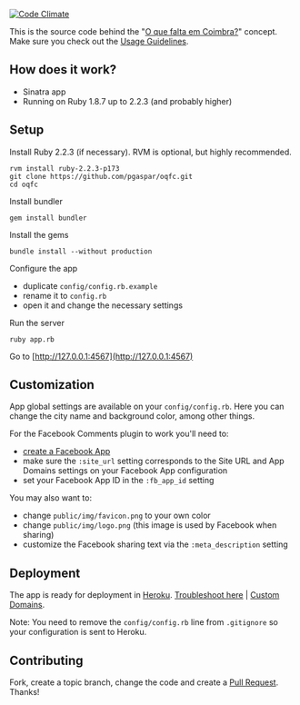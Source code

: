 [![Code Climate](https://codeclimate.com/github/pgaspar/oqfc/badges/gpa.svg)](https://codeclimate.com/github/pgaspar/oqfc)

This is the source code behind the "[O que falta em Coimbra?](http://oquefaltaemcoimbra.pt/)" concept.
Make sure you check out the [Usage Guidelines](http://oquefaltaemcoimbra.pt/about).

How does it work?
---------------------

* Sinatra app
* Running on Ruby 1.8.7 up to 2.2.3 (and probably higher)

Setup
------

Install Ruby 2.2.3 (if necessary). RVM is optional, but highly recommended.

    rvm install ruby-2.2.3-p173
    git clone https://github.com/pgaspar/oqfc.git
    cd oqfc

Install bundler

    gem install bundler

Install the gems

    bundle install --without production

Configure the app

* duplicate `config/config.rb.example`
* rename it to `config.rb`
* open it and change the necessary settings

Run the server

    ruby app.rb

Go to [http://127.0.0.1:4567](http://127.0.0.1:4567)

Customization
-------------

App global settings are available on your `config/config.rb`. Here you can change the city name and background color, among other things.

For the Facebook Comments plugin to work you'll need to:

* [create a Facebook App](https://developers.facebook.com/apps)
* make sure the `:site_url` setting corresponds to the Site URL and App Domains settings on your Facebook App configuration
* set your Facebook App ID in the `:fb_app_id` setting

You may also want to:

* change `public/img/favicon.png` to your own color
* change `public/img/logo.png` (this image is used by Facebook when sharing)
* customize the Facebook sharing text via the `:meta_description` setting

Deployment
-------------

The app is ready for deployment in [Heroku](http://heroku.com). [Troubleshoot here](https://devcenter.heroku.com/articles/rack#sinatra) | [Custom Domains](https://devcenter.heroku.com/articles/custom-domains).

Note: You need to remove the `config/config.rb` line from `.gitignore` so your configuration is sent to Heroku.

Contributing
-------------

Fork, create a topic branch, change the code and create a [Pull Request](https://help.github.com/articles/using-pull-requests). Thanks!
